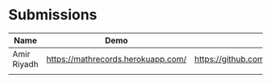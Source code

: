 # Submissions

| Name    | Demo               | Repo                       |
| ------- | ------------------ | -------------------------- |
| Amir Riyadh | https://mathrecords.herokuapp.com/ | https://github.com/amirriyadh/MathRecordsAPI |
| | |
